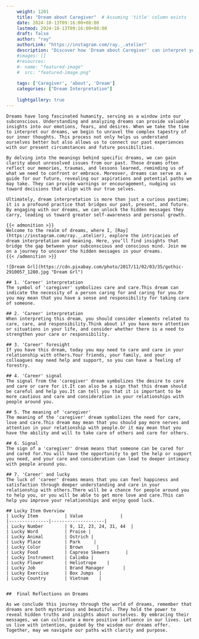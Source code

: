 ```yaml
---
    weight: 1201
    title: "Dream about Caregiver"  # Assuming 'title' column exists
    date: 2024-10-13T09:16:00+08:00
    lastmod: 2024-10-13T09:16:00+08:00
    draft: false
    author: "ray"
    authorLink: "https://instagram.com/ray._.atelier"
    description: "Discover how 'Dream about Caregiver' can interpret your future and uncover its significant meanings in your life."
    #images: []
    #resources:
    #- name: "featured-image"
    #  src: "featured-image.png"
    
    tags: ['Caregiver', 'about', 'Dream']
    categories: ["Dream Interpretation"]
    
    lightgallery: true
---
```

    
    Dreams have long fascinated humanity, serving as a window into our subconscious. Understanding and analyzing dreams can provide valuable insights into our emotions, fears, and desires. When we take the time to interpret our dreams, we begin to unravel the complex tapestry of our inner thoughts. This process not only helps us understand ourselves better but also allows us to connect our past experiences with our present circumstances and future possibilities.
    
    By delving into the meanings behind specific dreams, we can gain clarity about unresolved issues from our past. These dreams often reflect our memories, traumas, and lessons learned, reminding us of what we need to confront or embrace. Moreover, dreams can serve as a guide for our future, revealing our aspirations and potential paths we may take. They can provide warnings or encouragement, nudging us toward decisions that align with our true selves.
    
    Ultimately, dream interpretation is more than just a curious pastime; it is a profound practice that bridges our past, present, and future. By engaging with our dreams, we can unlock the hidden messages they carry, leading us toward greater self-awareness and personal growth.
    
    {{< admonition >}}
    Welcome to the realm of dreams, where I, [Ray](https://instagram.com/ray._.atelier), explore the intricacies of dream interpretation and meaning. Here, you’ll find insights that bridge the gap between your subconscious and conscious mind. Join me on a journey to uncover the hidden messages in your dreams.
    {{< /admonition >}}
    
    ![Dream Grl](https://cdn.pixabay.com/photo/2017/11/02/03/35/gothic-2910057_1280.jpg "Dream Grl")
    
    ## 1. 'Career' interpretation
    The symbol of 'caregiver' symbolizes care and care.This dream can indicate the necessity of a person caring for and caring for you.Or you may mean that you have a sense and responsibility for taking care of someone.
    
    ## 2. 'Career' interpretation
    When interpreting this dream, you should consider elements related to care, care, and responsibility.Think about if you have more attention or situations in your life, and consider whether there is a need to strengthen your care or responsibility.
    
    ## 3. 'Career' foresight
    If you have this dream, today you may need to care and care in your relationship with others.Your friends, your family, and your colleagues may need help and support, so you can have a feeling of forestry.
    
    ## 4. 'Career' signal
    The signal from the 'caregiver' dream symbolizes the desire to care and care or care for it.It can also be a sign that this dream should be careful and help you.It can tell you that it is important to be more cautious and care and consideration in your relationships with people around you.
    
    ## 5. The meaning of 'caregiver'
    The meaning of the 'caregiver' dream symbolizes the need for care, love and care.This dream may mean that you should pay more nerves and attention in your relationship with people.Or it may mean that you have the ability and will to take care of others and care for others.
    
    ## 6. Signal
    The sign of a 'caregiver' dream means that someone can be cared for and cared for.You will have the opportunity to get the help or support you need, and your care and consideration can lead to deeper intimacy with people around you.
    
    ## 7. 'Career' and lucky
    The luck of 'career' dreams means that you can feel happiness and satisfaction through deeper understanding and care in your relationship with others.There will be a chance for people around you to help you, or you will be able to get more love and care.This can help you improve your relationships and enjoy good luck.
    
    ## Lucky Item Overview
    | Lucky Item          | Value              |
    |---------------|--------------------|
    | Lucky Number        | 9, 12, 23, 24, 31, 44  |
    | Lucky Word          | Praise |
    | Lucky Animal        | Ostrich |
    | Lucky Place         | Park     |
    | Lucky Color         | Brown     |
    | Lucky Food          | Caprese Skewers      |
    | Lucky Instrument    | Calimba |
    | Lucky Flower        | Heliotrope    |
    | Lucky Job           | Brand Manager       |
    | Lucky Exercise      | Box Jumps  |
    | Lucky Country       | Vietnam    |
    
    
    ##  Final Reflections on Dreams
    
    As we conclude this journey through the world of dreams, remember that dreams are both mysterious and beautiful. They hold the power to reveal hidden truths and insights about ourselves. By embracing their messages, we can cultivate a more positive influence in our lives. Let us live with intention, guided by the wisdom our dreams offer. Together, may we navigate our paths with clarity and purpose.
    